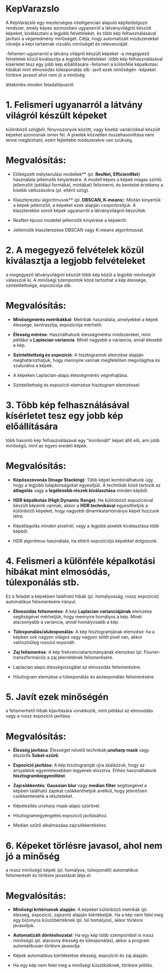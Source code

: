 # KepVarazslo
A KépVarázsló egy mesterséges intelligencián alapuló képfeldolgozó rendszer, amely képes azonosítani ugyanarról a látványvilágról készült képeket, kiválasztani a legjobb felvételeket, és több kép felhasználásával javítani a végeredmény minőségét. Célja, hogy automatizált módszerekkel növelje a képi tartalmak vizuális minőségét és relevanciáját.

-felismeri ugyanarról a látvány világról készült képeket
-a megegyező felvételek közül kiválasztja a legjobb felvételeket
-több kép felhasználásával kísérletet tesz egy jobb kép előállítására
-felismeri a különféle képalkotási hibákat mint elmosódás túlexponálás stb
-javít ezek minőségén 
-képeket törlésre javasol ahol nem jó a minőség

áttekintés minden  feladattípusról:

# 1. **Felismeri ugyanarról a látvány világról készült képeket**

különböző szögből, fényviszonyok között, vagy kisebb variációkkal készült képeket azonosnak ismer fel.
A pixelek közvetlen összehasonlítása nem lenne megbízható, ezért fejlettebb módszerekre van szükség.

# Megvalósítás:
- Előképzett mélytanulási modellek** (pl. **ResNet, EfficientNet**) használata jellemzők kinyerésére. A modell képes a képek magas szintű jellemzőit (például formákat, mintákat) felismerni, és kevésbé érzékeny a kisebb változásokra (pl. eltérő szög).
- Klaszterezési algoritmusok** (pl. **DBSCAN, K-means**): Miután kinyertük a képek jellemzőit, a képeket ezek alapján csoportosítjuk. A klaszterekbe sorolt képek ugyanarról a látványvilágról készültek.

- ResNet-típusú modellel jellemzők kinyerése a képekről.
- Jellemzők klaszterezése DBSCAN vagy K-means algoritmussal.

# 2. **A megegyező felvételek közül kiválasztja a legjobb felvételeket**

a megegyező látványvilágról készült több kép közül a legjobb minőségűt válasszuk ki. A minőségi szempontok közé tartozhat a kép élessége, színtelítettsége, expozíciója stb.

# Megvalósítás:
- **Minőségmérés metrikákkal**: Metrikák használata, amelyekkel a képek élessége, kontrasztja, expozíciója mérhető.
- **Élesség mérése**: Használhatunk élességmérési módszereket, mint például a **Laplacian variancia**. Minél nagyobb a variancia, annál élesebb a kép.
- **Színtelítettség és expozíció**: A hisztogramok elemzése alapján meghatározhatjuk, hogy mennyire vannak megfelelően megvilágítva és szaturálva a képek.

- A képeken Laplacian-alapú élességmérés végrehajtása.
- Színtelítettség és expozíció elemzése hisztogram elemzéssel.

# 3. **Több kép felhasználásával kísérletet tesz egy jobb kép előállítására**

több hasonló kép felhasználásával egy "kombinált" képet állít elő, ami jobb minőségű, mint az egyes eredeti képek.

# Megvalósítás:
- **Képösszevonás (Image Stacking)**: Több képet kombinálhatunk úgy, hogy a legjobb tulajdonságokat egyesítjük. A technikák közé tartozik az **átlagolás** vagy a **legélesebb részek kiválasztása** minden képből.
- **HDR képalkotás (High Dynamic Range)**: Ha különböző expozícióval készült képeink vannak, akkor a **HDR technikával** egyesíthetjük a különböző képeket, hogy nagyobb dinamikatartományú képet hozzunk létre.

- Képátlagolás minden pixelnél, vagy a legjobb pixelek kiválasztása több képből.
- HDR algoritmus használata, ha eltérő expozíciójú képekkel dolgozunk.

# 4. **Felismeri a különféle képalkotási hibákat mint elmosódás, túlexponálás stb.**

Ez a feladat a képekben található hibák (pl. homályosság, rossz expozíció) automatikus felismerésére irányul.

- **Elmosódás felismerése**: A kép **Laplacian varianciájának** elemzése segítségével mérhetjük, hogy mennyire homályos a kép. Minél alacsonyabb a variancia, annál homályosabb a kép.
- **Túlexponálás/alulexponálás**: A kép hisztogramjának elemzése: ha a képben sok nagyon világos vagy nagyon sötét pixel van, akkor valószínűleg rosszul exponált.
- **Zaj felismerése**: A kép frekvenciatartományának elemzése (pl. Fourier-transzformáció)  a zaj jelenlétének felismerésére.

- Laplacian alapú élességvizsgálat az elmosódás felismerésére.
- Hisztogram elemzése a túlexponálás és alulexponálás felismerésére.

# 5. **Javít ezek minőségén**

a felismerhető hibák kijavítására vonatkozik, mint például az elmosódás vagy a rossz expozíció javítása.

# Megvalósítás:
- **Élesség javítása**: Élességet növelő technikák,**unsharp mask** vagy élszűrők **Sobel-szűrő**.
- **Expozíció javítása**: A kép hisztogramját újra skálázzuk, hogy az árnyalatok egyenletesebben legyenek elosztva. Ehhez használhatunk **hisztogramkiegyenlítést**.
- **Zajcsökkentés**: **Gaussian blur** vagy **median filter** segítségével a képben található zajokat csökkenthetjük anélkül, hogy jelentősen csökkentenénk a részleteket.

- Képélesítés unsharp mask-alapú szűrővel.
- Hisztogramegyengetés expozíció javításához.
- Median szűrő alkalmazása zajcsökkentéshez.

# 6. **Képeket törlésre javasol, ahol nem jó a minőség**

a rossz minőségű képek (pl. homályos, túlexponált) automatikus felismerését és törlésre javaslását látja el.

# Megvalósítás:
- **Minőségi kritériumok alapján**: A képeket különböző metrikák (pl. élesség, expozíció, zajszint) alapján kiértékeljük. Ha a kép nem felel meg egy bizonyos küszöbértéknek (pl. túl homályos), akkor törlésre javasoljuk.
- **Automatizált döntéshozatal**: Ha egy kép több szempontból is rossz minőségű (pl. alacsony élesség és túlexponálás), akkor a program automatikusan törlésre javasolja.

- Képek automatikus kiértékelése élesség, expozíció és zaj alapján.
- Ha egy kép nem felel meg a minőségi küszöböknek, törlésre jelölés.

